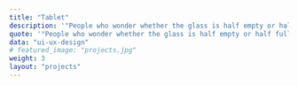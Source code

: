 ```yaml
---
title: "Tablet"
description: '"People who wonder whether the glass is half empty or half full miss the point. The glass is refillable."'
quote: '"People who wonder whether the glass is half empty or half full miss the point. The glass is refillable."'
data: "ui-ux-design"
# featured_image: "projects.jpg"
weight: 3
layout: "projects"
---
```


